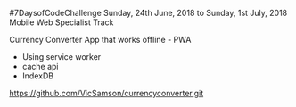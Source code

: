 #7DaysofCodeChallenge
Sunday, 24th June, 2018 to Sunday, 1st July, 2018
Mobile Web Specialist  Track


Currency Converter App that works offline - PWA
 - Using service worker
 - cache api
 - IndexDB

https://github.com/VicSamson/currencyconverter.git
